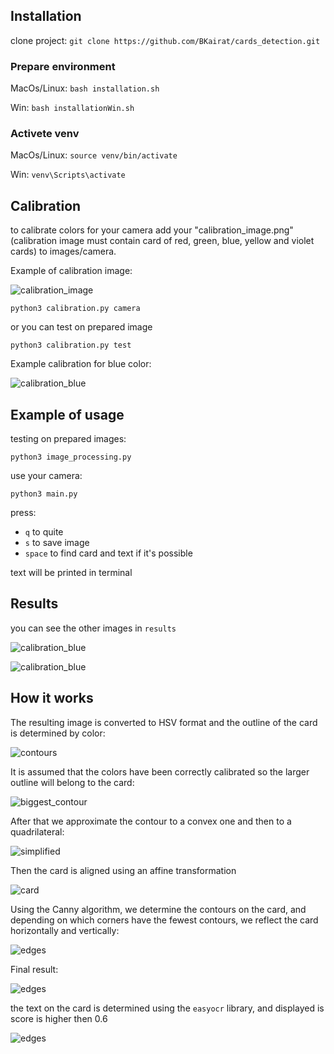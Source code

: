 ## Installation

clone project: 
 ``git clone https://github.com/BKairat/cards_detection.git``

### Prepare environment
MacOs/Linux: ``bash installation.sh``

Win: ``bash installationWin.sh``

### Activete venv

MacOs/Linux: ``source venv/bin/activate``

Win: ``venv\Scripts\activate``

## Calibration
to calibrate colors for your camera add your "calibration_image.png" (calibration image must contain card of red, green, blue, yellow and violet cards) to images/camera.

Example of calibration image:

![calibration_image](RMimages/calibration_image.png)

``python3 calibration.py camera``

or you can test on prepared image

``python3 calibration.py test``

Example calibration for blue color:

![calibration_blue](RMimages/calibration_blue.png)


## Example of usage
testing on prepared images:

``python3 image_processing.py``

use your camera:

``python3 main.py``

press:
+ ``q`` to quite 
+ ``s`` to save image
+ ``space`` to find card and text if it's possible

text will be printed in terminal


## Results

you can see the other images in `results`

![calibration_blue](RMimages/red_result.png)

![calibration_blue](RMimages/text.png)

## How it works

The resulting image is converted to HSV format and the outline of the card is determined by color:

![contours](RMimages/contours.png)

It is assumed that the colors have been correctly calibrated so the larger outline will belong to the card:

![biggest_contour](RMimages/biggest_contour.png)

After that we approximate the contour to a convex one and then to a quadrilateral:

![simplified](RMimages/simplified.png)

Then the card is aligned using an affine transformation

![card](RMimages/card.png)

Using the Canny algorithm, we determine the contours on the card, and depending on which corners have the fewest contours, we reflect the card horizontally and vertically:

![edges](RMimages/edges.png)

Final result:

![edges](RMimages/result.png)

the text on the card is determined using the ``easyocr`` library, and displayed is score is higher then 0.6 

![edges](RMimages/text_blue.png)

